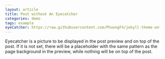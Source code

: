 ```yaml
---
layout: article
title: Post without An Eyecatcher
categories: demo
tags: example
eyeCatcher: https://raw.githubusercontent.com/PhuongFX/jekyll-theme-antarctica/1/assets/img/89313.jpg
---
```


Eyecatcher is a picture to be displayed in the post preview and on top of the post. If it is not set, there will be a placeholder with the same pattern as the page background in the preview, while nothing will be on top of the post.


